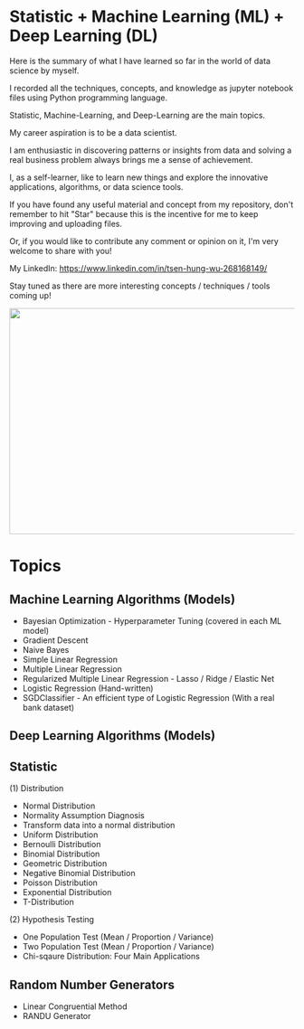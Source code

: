 # Statistic + Machine Learning (ML) + Deep Learning (DL)

Here is the summary of what I have learned so far in the world of data science by myself.

I recorded all the techniques, concepts, and knowledge as jupyter notebook files using Python programming language.

Statistic, Machine-Learning, and Deep-Learning are the main topics.

My career aspiration is to be a data scientist. 

I am enthusiastic in discovering patterns or insights from data and solving a real business problem always brings me a sense of achievement. 

I, as a self-learner, like to learn new things and explore the innovative applications, algorithms, or data science tools.

If you have found any useful material and concept from my repository, don't remember to hit "Star" because this is the incentive for me to keep improving and uploading files.   

Or, if you would like to contribute any comment or opinion on it, I'm very welcome to share with you!

My LinkedIn: https://www.linkedin.com/in/tsen-hung-wu-268168149/

Stay tuned as there are more interesting concepts / techniques / tools coming up!

<p align="middle">
  <img height="400" width="600" src="https://github.com/tsenhungwu/ML_Statistic_Summary/blob/master/image_1.png" /> 
</p>

# Topics 
## Machine Learning Algorithms (Models)
* Bayesian Optimization - Hyperparameter Tuning (covered in each ML model)
* Gradient Descent
* Naive Bayes
* Simple Linear Regression
* Multiple Linear Regression
* Regularized Multiple Linear Regression - Lasso / Ridge / Elastic Net
* Logistic Regression (Hand-written)
* SGDClassifier - An efficient type of Logistic Regression (With a real bank dataset)

## Deep Learning Algorithms (Models)

## Statistic
(1) Distribution
* Normal Distribution
* Normality Assumption Diagnosis
* Transform data into a normal distribution
* Uniform Distribution
* Bernoulli Distribution
* Binomial Distribution
* Geometric Distribution
* Negative Binomial Distribution
* Poisson Distribution
* Exponential Distribution
* T-Distribution

(2) Hypothesis Testing
* One Population Test (Mean / Proportion / Variance) 
* Two Population Test (Mean / Proportion / Variance) 
* Chi-sqaure Distribution: Four Main Applications

## Random Number Generators
* Linear Congruential Method
* RANDU Generator
